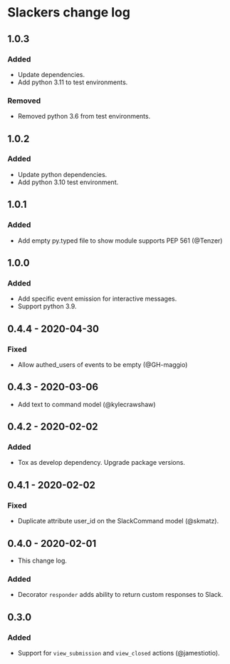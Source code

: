 # Slackers change log
## 1.0.3
### Added
- Update dependencies.
- Add python 3.11 to test environments.

### Removed
- Removed python 3.6 from test environments.
## 1.0.2
### Added
- Update python dependencies.
- Add python 3.10 test environment.

## 1.0.1
### Added
- Add empty py.typed file to show module supports PEP 561 (@Tenzer)

## 1.0.0
### Added
- Add specific event emission for interactive messages.
- Support python 3.9.

## 0.4.4 - 2020-04-30
### Fixed
- Allow authed_users of events to be empty (@GH-maggio)

## 0.4.3 - 2020-03-06
- Add text to command model (@kylecrawshaw)

## 0.4.2 - 2020-02-02
### Added
- Tox as develop dependency. Upgrade package versions.

## 0.4.1 - 2020-02-02
### Fixed
- Duplicate attribute user_id on the SlackCommand model (@skmatz).

## 0.4.0 - 2020-02-01
- This change log.

### Added
- Decorator `responder` adds ability to return custom responses to Slack.

## 0.3.0
### Added
- Support for `view_submission` and `view_closed` actions (@jamestiotio).
